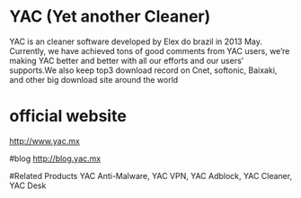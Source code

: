 # YAC (Yet another Cleaner)
YAC is an cleaner software developed by Elex do brazil in 2013 May. Currently, we have achieved tons of good comments from YAC users, we’re making YAC better and better with all our efforts and our users’ supports.We also keep top3 download record on Cnet, softonic, Baixaki, and other big download site around the world

# official website
http://www.yac.mx

#blog
http://blog.yac.mx

#Related Products
YAC Anti-Malware, YAC VPN, YAC Adblock, YAC Cleaner, YAC Desk
